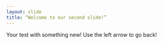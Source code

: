 ```yaml
---
layout: slide
title: “Welcome to our second slide!”
---
```

Your test with something new!
Use the left arrow to go back!
